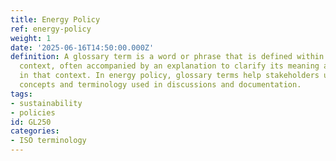 ```yaml
---
title: Energy Policy
ref: energy-policy
weight: 1
date: '2025-06-16T14:50:00.000Z'
definition: A glossary term is a word or phrase that is defined within a specific
  context, often accompanied by an explanation to clarify its meaning and relevance
  in that context. In energy policy, glossary terms help stakeholders understand key
  concepts and terminology used in discussions and documentation.
tags:
- sustainability
- policies
id: GL250
categories:
- ISO terminology
---
```


